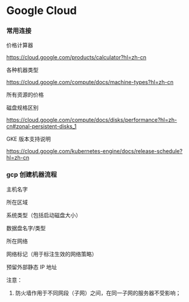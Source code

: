 # Google Cloud

### 常用连接

价格计算器

https://cloud.google.com/products/calculator?hl=zh-cn

各种机器类型

https://cloud.google.com/compute/docs/machine-types?hl=zh-cn

所有资源的价格



磁盘规格区别

https://cloud.google.com/compute/docs/disks/performance?hl=zh-cn#zonal-persistent-disks_1

GKE 版本支持说明

https://cloud.google.com/kubernetes-engine/docs/release-schedule?hl=zh-cn



### gcp 创建机器流程

主机名字

所在区域

系统类型（包括启动磁盘大小）

数据盘名字/类型

所在网络

网络标记（用于标注生效的网络策略）

预留外部静态 IP 地址



注意：

1. 防火墙作用于不同网段（子网）之间，在同一子网的服务器不受影响；


